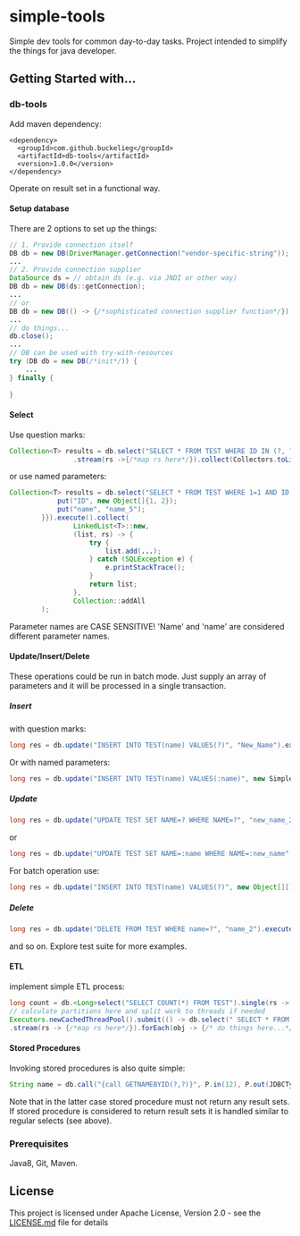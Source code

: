 # simple-tools
Simple dev tools for common day-to-day tasks.
Project intended to simplify the things for java developer. 

## Getting Started with...
### db-tools
Add maven dependency:
```
<dependency>
  <groupId>com.github.buckelieg</groupId>
  <artifactId>db-tools</artifactId>
  <version>1.0.0</version>
</dependency>
```
Operate on result set in a functional way.
#### Setup database
There are 2 options to set up the things:
```java
// 1. Provide connection itself
DB db = new DB(DriverManager.getConnection("vendor-specific-string"));
...
// 2. Provide connection supplier
DataSource ds = // obtain ds (e.g. via JNDI or other way) 
DB db = new DB(ds::getConnection);
...
// or
DB db = new DB(() -> {/*sophisticated connection supplier function*/});
...
// do things...
db.close();
...
// DB can be used with try-with-resources
try (DB db = new DB(/*init*/)) {
    ...
} finally {
    
}
```
#### Select
Use question marks:
```java
Collection<T> results = db.select("SELECT * FROM TEST WHERE ID IN (?, ?)", 1, 2)
                .stream(rs ->{/*map rs here*/}).collect(Collectors.toList());
```
or use named parameters:
```java
Collection<T> results = db.select("SELECT * FROM TEST WHERE 1=1 AND ID IN (:ID) OR NAME=:name", new HashMap<String, Object>(){{
            put("ID", new Object[]{1, 2}); 
            put("name", "name_5");
        }}).execute().collect(
                LinkedList<T>::new,
                (list, rs) -> {
                    try {
                        list.add(...);
                    } catch (SQLException e) {
                        e.printStackTrace();
                    }
                    return list;
                },
                Collection::addAll
        );
```
Parameter names are CASE SENSITIVE! 'Name' and 'name' are considered different parameter names.

#### Update/Insert/Delete

These operations could be run in batch mode. Just supply an array of parameters and it will be processed in a single transaction.

##### Insert 

with question marks:
```java
long res = db.update("INSERT INTO TEST(name) VALUES(?)", "New_Name").execute();
```
Or with named parameters:
```java
long res = db.update("INSERT INTO TEST(name) VALUES(:name)", new SimpleImmutableEntry<>("name", "New_Name")).execute();
```
##### Update
```java
long res = db.update("UPDATE TEST SET NAME=? WHERE NAME=?", "new_name_2", "name_2").execute();
```
or
```java
long res = db.update("UPDATE TEST SET NAME=:name WHERE NAME=:new_name", new SimpleImmutableEntry<>("name", "new_name_2"), new SimpleImmutableEntry<>("new_name", "name_2")).execute();
```
For batch operation use:
```java
long res = db.update("INSERT INTO TEST(name) VALUES(?)", new Object[][]{{"name1"}, {"name2"}}).execute();
```  
##### Delete
```java
long res = db.update("DELETE FROM TEST WHERE name=?", "name_2").execute();
```
and so on. Explore test suite for more examples.

#### ETL
implement simple ETL process:
```java
long count = db.<Long>select("SELECT COUNT(*) FROM TEST").single(rs -> rs.getLong(1)).get();
// calculate partitions here and split work to threads if needed
Executors.newCachedThreadPool().submit(() -> db.select(" SELECT * FROM TEST WHERE 1=1 AND ID>? AND ID<?", start, end)
.stream(rs -> {/*map rs here*/}).forEach(obj -> {/* do things here...*/}));
```

#### Stored Procedures
Invoking stored procedures is also quite simple:
```java
String name = db.call("{call GETNAMEBYID(?,?)}", P.in(12), P.out(JDBCType.VARCHAR)).invoke(cs -> cs.getString(2)).get();
```
Note that in the latter case stored procedure must not return any result sets.
If stored procedure is considered to return result sets it is handled similar to regular selects (see above).

### Prerequisites
Java8, Git, Maven.

## License
This project is licensed under Apache License, Version 2.0 - see the [LICENSE.md](LICENSE.md) file for details


